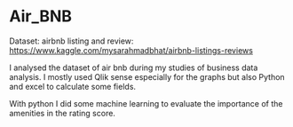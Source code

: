 # Air_BNB
Dataset: airbnb listing and review: https://www.kaggle.com/mysarahmadbhat/airbnb-listings-reviews

I analysed the dataset of air bnb during my studies of business data analysis. I mostly used Qlik sense especially for the graphs but also Python and excel to calculate some fields. 

With python I did some machine learning to evaluate the importance of the amenities in the rating score.
